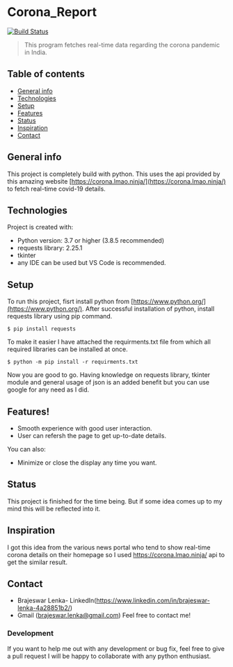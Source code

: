 # Corona_Report

[![Build Status](https://travis-ci.org/joemccann/dillinger.svg?branch=master)](https://travis-ci.org/joemccann/dillinger)

>This program fetches real-time data regarding the corona pandemic in India.
## Table of contents
* [General info](#general-info)
* [Technologies](#technologies)
* [Setup](#setup)
* [Features](#features)
* [Status](#status)
* [Inspiration](#inspiration)
* [Contact](#contact)

## General info
This project is completely build with python. This uses the api provided by this amazing website [https://corona.lmao.ninja/](https://corona.lmao.ninja/) to fetch real-time covid-19 details.
	
## Technologies
Project is created with:
* Python version: 3.7 or higher (3.8.5 recommended)
* requests library: 2.25.1
* tkinter
* any IDE can be used but VS Code is recommended.
	
## Setup
To run this project, fisrt install python from [https://www.python.org/](https://www.python.org/).
After successful installation of python, install requests library using pip command.
```
$ pip install requests
```
To make it easier I have attached the requirments.txt file from which all required libraries can be installed at once.
```
$ python -m pip install -r requirments.txt
```

Now you are good to go. Having knowledge on requests library, tkinter module and general usage of json is an added benefit but you can use google for any need as I did.

## Features!

  - Smooth experience with good user interaction.
  - User can refersh the page to get up-to-date details.


You can also:
  - Minimize or close the display any time you want.


## Status
This project is finished for the time being. But if some idea comes up to my mind this will be reflected into it.

## Inspiration
I got this idea from the various news portal who tend to show real-time corona details on their homepage so I used https://corona.lmao.ninja/ api to get the similar result. 

## Contact
- Brajeswar Lenka- LinkedIn(https://www.linkedin.com/in/brajeswar-lenka-4a28851b2/)
- Gmail (brajeswar.lenka@gmail.com) Feel free to contact me!

### Development
If you want to help me out with any development or bug fix, feel free to give a pull request I will be happy to collaborate with any python enthusiast.

